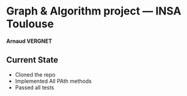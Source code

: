 # Graph & Algorithm project &mdash; INSA Toulouse

#### Arnaud VERGNET

## Current State
* Cloned the repo
* Implemented All PAth methods
* Passed all tests